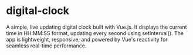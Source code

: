 # digital-clock
A simple, live updating digital clock built with Vue.js. It displays the current time in HH:MM:SS format, updating every second using setInterval(). The app is lightweight, responsive, and powered by Vue's reactivity for seamless real-time performance.
